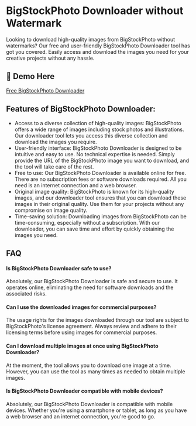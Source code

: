 # BigStockPhoto Downloader without Watermark
Looking to download high-quality images from BigStockPhoto without watermarks? Our free and user-friendly BigStockPhoto Downloader tool has got you covered. Easily access and download the images you need for your creative projects without any hassle.

## 🔗 Demo Here
[Free BigStockPhoto Downloader](https://imgpanda.com/bigstockphoto-downloader/)

## Features of BigStockPhoto Downloader:

- Access to a diverse collection of high-quality images: BigStockPhoto offers a wide range of images including stock photos and illustrations. Our downloader tool lets you access this diverse collection and download the images you require.
- User-friendly interface: BigStockPhoto Downloader is designed to be intuitive and easy to use. No technical expertise is needed. Simply provide the URL of the BigStockPhoto image you want to download, and the tool will take care of the rest.
- Free to use: Our BigStockPhoto Downloader is available online for free. There are no subscription fees or software downloads required. All you need is an internet connection and a web browser.
- Original image quality: BigStockPhoto is known for its high-quality images, and our downloader tool ensures that you can download these images in their original quality. Use them for your projects without any compromise on image quality.
- Time-saving solution: Downloading images from BigStockPhoto can be time-consuming, especially without a subscription. With our downloader, you can save time and effort by quickly obtaining the images you need.

## FAQ

#### Is BigStockPhoto Downloader safe to use?

Absolutely, our BigStockPhoto Downloader is safe and secure to use. It operates online, eliminating the need for software downloads and the associated risks.

#### Can I use the downloaded images for commercial purposes?

The usage rights for the images downloaded through our tool are subject to BigStockPhoto's license agreement. Always review and adhere to their licensing terms before using images for commercial purposes.

#### Can I download multiple images at once using BigStockPhoto Downloader?

At the moment, the tool allows you to download one image at a time. However, you can use the tool as many times as needed to obtain multiple images.

#### Is BigStockPhoto Downloader compatible with mobile devices?

Absolutely, our BigStockPhoto Downloader is compatible with mobile devices. Whether you're using a smartphone or tablet, as long as you have a web browser and an internet connection, you're good to go.
